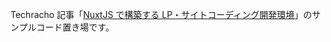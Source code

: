 Techracho 記事「[NuxtJS で構築する LP・サイトコーディング開発環境](https://techracho.bpsinc.jp/ebi/2022_08_08/120554)」のサンプルコード置き場です。
